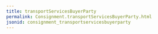 ```yaml
---
title: transportServicesBuyerParty
permalink: Consignment.transportServicesBuyerParty.html
jsonid: consignment_transportservicesbuyerparty
---
```

